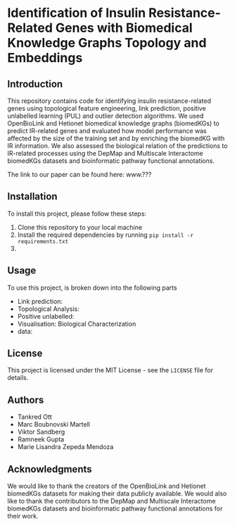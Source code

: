# Identification of Insulin Resistance-Related Genes with Biomedical Knowledge Graphs Topology and Embeddings

## Introduction

This repository contains code for identifying insulin resistance-related genes using topological feature engineering, link prediction, positive unlabelled learning (PUL) and outlier detection algorithms. We used OpenBioLink and Hetionet biomedical knowledge graphs (biomedKGs) to predict IR-related genes and evaluated how model performance was affected by the size of the training set and by enriching the biomedKG with IR information. We also assessed the biological relation of the predictions to IR-related processes using the DepMap and Multiscale Interactome biomedKGs datasets and bioinformatic pathway functional annotations.

The link to our paper can be found here: www.???

## Installation

To install this project, please follow these steps:

1. Clone this repository to your local machine
2. Install the required dependencies by running `pip install -r requirements.txt`
3.

## Usage

To use this project, is broken down into the following parts

* Link prediction:
* Topological Analysis: 
* Positive unlabelled:
* Visualisation: Biological Characterization
* data:



## License

This project is licensed under the MIT License - see the `LICENSE` file for details.

## Authors

- Tankred Ott
- Marc Boubnovski Martell
- Viktor Sandberg
- Ramneek Gupta
- Marie Lisandra Zepeda Mendoza

## Acknowledgments

We would like to thank the creators of the OpenBioLink and Hetionet biomedKGs datasets for making their data publicly available. We would also like to thank the contributors to the DepMap and Multiscale Interactome biomedKGs datasets and bioinformatic pathway functional annotations for their work.
